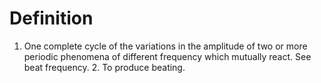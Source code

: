 # Definition

1.  One complete cycle of the variations in the amplitude of two or more
    periodic phenomena of different frequency which mutually react. See
    beat frequency. 2. To produce beating.
